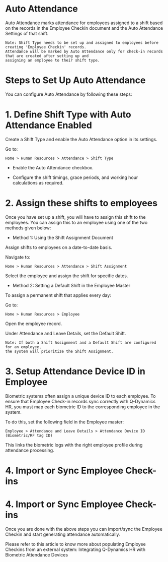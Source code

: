 # Auto Attendance

Auto Attendance marks attendance for employees assigned to a shift based on the records in the Employee Checkin document and the Auto Attendance Settings of that shift.

    Note: Shift Type needs to be set up and assigned to employees before creating 'Employee Checkin' records. 
    Attendance will be marked by Auto Attendance only for check-in records that are created after setting up and 
    assigning an employee to their shift type. 

# Steps to Set Up Auto Attendance

You can configure Auto Attendance by following these steps:

# 1. Define Shift Type with Auto Attendance Enabled

Create a Shift Type and enable the Auto Attendance option in its settings.

Go to:

    Home > Human Resources > Attendance > Shift Type

* Enable the Auto Attendance checkbox.

* Configure the shift timings, grace periods, and working hour calculations as required.

# 2. Assign these shifts to employees 

Once you have set up a shift, you will have to assign this shift to the employees. You can assign this to an employee using one of the two methods given below:

*  Method 1: Using the Shift Assignment Document

Assign shifts to employees on a date-to-date basis.

Navigate to:

    Home > Human Resources > Attendance > Shift Assignment

Select the employee and assign the shift for specific dates.

* Method 2: Setting a Default Shift in the Employee Master

To assign a permanent shift that applies every day:

Go to:

    Home > Human Resources > Employee

Open the employee record.

Under Attendance and Leave Details, set the Default Shift.

    Note: If both a Shift Assignment and a Default Shift are configured for an employee, 
    the system will prioritize the Shift Assignment.

# 3. Setup Attendance Device ID in Employee

Biometric systems often assign a unique device ID to each employee. To ensure that Employee Check-in records sync correctly with Q-Dynamics HR, you must map each biometric ID to the corresponding employee in the system.

To do this, set the following field in the Employee master:

    Employee > Attendance and Leave Details > Attendance Device ID (Biometric/RF tag ID)

This links the biometric logs with the right employee profile during attendance processing.

# 4. Import or Sync Employee Check-ins

# 4. Import or Sync Employee Check-ins

Once you are done with the above steps you can import/sync the Employee Checkin and start generating attendance automatically.

Please refer to this article to know more about populating Employee Checkins from an external system: Integrating Q-Dynamics HR with Biometric Attendance Devices